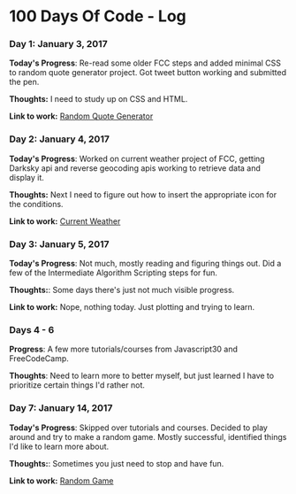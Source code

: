 # 100 Days Of Code - Log

### Day 1: January 3, 2017

**Today's Progress**: Re-read some older FCC steps and added minimal CSS to random quote generator project. Got tweet button working and submitted the pen.

**Thoughts:** I need to study up on CSS and HTML.

**Link to work:** [Random Quote Generator](http://codepen.io/smauer/full/yVrgLX/)

### Day 2: January 4, 2017

**Today's Progress**: Worked on current weather project of FCC, getting Darksky api and reverse geocoding apis working to retrieve data and display it.

**Thoughts:** Next I need to figure out how to insert the appropriate icon for the conditions.

**Link to work:** [Current Weather](http://codepen.io/smauer/full/ggbgwG/)

### Day 3: January 5, 2017

**Today's Progress**: Not much, mostly reading and figuring things out. Did a few of the Intermediate Algorithm Scripting steps for fun.

**Thoughts:**: Some days there's just not much visible progress.  

**Link to work:** Nope, nothing today. Just plotting and trying to learn.

### Days 4 - 6

**Progress**: A few more tutorials/courses from Javascript30 and FreeCodeCamp.

**Thoughts**: Need to learn more to better myself, but just learned I have to prioritize certain things I'd rather not.

### Day 7: January 14, 2017

**Today's Progress**: Skipped over tutorials and courses.  Decided to play around and try to make a random game. Mostly successful, identified things I'd like to learn more about.

**Thoughts:**: Sometimes you just need to stop and have fun.

**Link to work:** [Random Game](http://codepen.io/smauer/full/egzLgj/)
